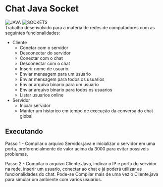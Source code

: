 # Chat Java Socket
![JAVA](https://img.shields.io/badge/JAVA-100%25-blue.svg)
![SOCKETS](https://img.shields.io/badge/JAVA--SOCKET-Biblioteca-blue.svg) <br/>
Trabalho desenvolvido para a matéria de redes de computadores com as seguintes funcionalidades: <br/>
* Cliente
    * Conetar com o servidor
    * Desconectar do servidor
    * Conectar com o chat
    * Desconectar com o chat
    * Inserir nome de usuario
    * Enviar mensagem para um usuario
    * Enviar mensagem para todos os usuarios
    * Enviar arquivo binario para um usuario
    * Enviar arquivo binario para todos os usuarios
    * Listar usuarios online
* Servidor
    * Iniciar servidor
    * Manter um historico em tempo de execução da conversa do chat global

## Executando

Passo 1 - Compilar o arquivo Servidor.java e inicializar o servidor em uma porta, preferencialmente de valor acima da 3000 para evitar possiveis problemas.

Passo 2 - Compilar o arquivo Cliente.Java, indicar o IP e porta do servidor na rede, inserir um usuario, conectar ao chat e já poderá utilizar as funcionalidades do chat. Pode-se Compilar mais de uma vez o Cliente.java para simular um ambiente com varios usuarios.
